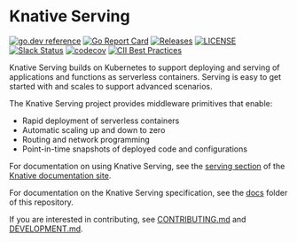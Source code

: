 # Knative Serving

[![go.dev reference](https://img.shields.io/badge/go.dev-reference-007d9c?logo=go&logoColor=white)](https://pkg.go.dev/github.com/knative/serving)
[![Go Report Card](https://goreportcard.com/badge/knative/serving)](https://goreportcard.com/report/knative/serving)
[![Releases](https://img.shields.io/github/release-pre/knative/serving.svg?sort=semver)](https://github.com/knative/serving/releases)
[![LICENSE](https://img.shields.io/github/license/knative/serving.svg)](https://github.com/knative/serving/blob/main/LICENSE)
[![Slack Status](https://img.shields.io/badge/slack-join_chat-white.svg?logo=slack&style=social)](https://cloud-native.slack.com/archives/C04LGHDR9K7)
[![codecov](https://codecov.io/gh/knative/serving/branch/main/graph/badge.svg)](https://codecov.io/gh/knative/serving)
[![CII Best Practices](https://bestpractices.coreinfrastructure.org/projects/5913/badge)](https://bestpractices.coreinfrastructure.org/projects/5913)

Knative Serving builds on Kubernetes to support deploying and serving of
applications and functions as serverless containers. Serving is easy to get
started with and scales to support advanced scenarios.

The Knative Serving project provides middleware primitives that enable:

- Rapid deployment of serverless containers
- Automatic scaling up and down to zero
- Routing and network programming
- Point-in-time snapshots of deployed code and configurations

For documentation on using Knative Serving, see the
[serving section](https://www.knative.dev/docs/serving/) of the
[Knative documentation site](https://www.knative.dev/docs).

For documentation on the Knative Serving specification, see the
[docs](https://github.com/knative/serving/tree/main/docs) folder of this
repository.

If you are interested in contributing, see [CONTRIBUTING.md](./CONTRIBUTING.md)
and [DEVELOPMENT.md](./DEVELOPMENT.md).

